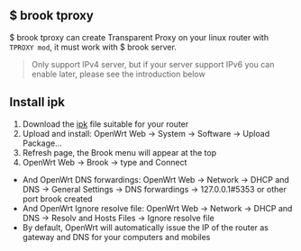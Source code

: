 ## $ brook tproxy

$ brook tproxy can create Transparent Proxy on your linux router with `TPROXY mod`, it must work with $ brook server.

> Only support IPv4 server, but if your server support IPv6 you can enable later, please see the introduction below

## Install ipk

1. Download the [ipk](https://github.com/txthinking/brook/releases) file suitable for your router
2. Upload and install: OpenWrt Web -> System -> Software -> Upload Package...
3. Refresh page, the Brook menu will appear at the top
4. OpenWrt Web -> Brook -> type and Connect

* And OpenWrt DNS forwardings: OpenWrt Web -> Network -> DHCP and DNS -> General Settings -> DNS forwardings -> 127.0.0.1#5353 or other port brook created
* And OpenWrt Ignore resolve file: OpenWrt Web -> Network -> DHCP and DNS -> Resolv and Hosts Files -> Ignore resolve file
* By default, OpenWrt will automatically issue the IP of the router as gateway and DNS for your computers and mobiles
